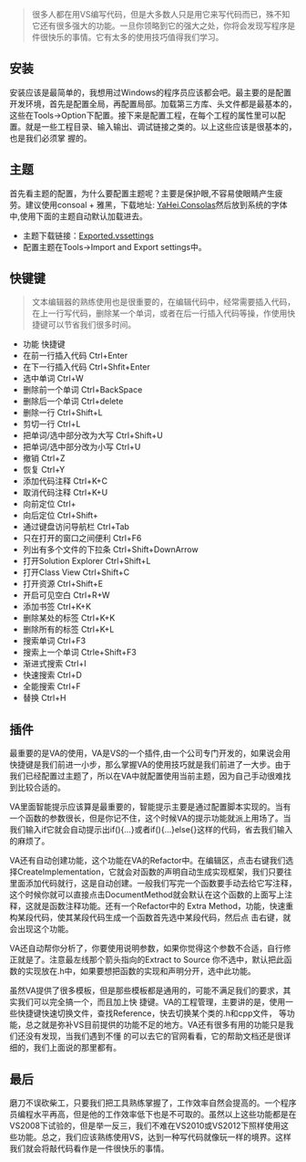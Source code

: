 >很多人都在用VS编写代码，但是大多数人只是用它来写代码而已，殊不知它还有很多强大的功能。一旦你领略到它的强大之处，你将会发现写程序是件很快乐的事情。它有太多的使用技巧值得我们学习。

## 安装

安装应该是最简单的，我想用过Windows的程序员应该都会吧。最主要的是配置开发环境，首先是配置全局，再配置局部。加载第三方库、头文件都是最基本的，这些在Tools->Option下配置。接下来是配置工程，在每个工程的属性里可以配置。就是一些工程目录、输入输出、调试链接之类的。以上这些应该是很基本的，也是我们必须掌
握的。

## 主题

首先看主题的配置，为什么要配置主题呢？主要是保护眼,不容易使眼睛产生疲劳。建议使用consoal + 雅黑，下载地址: <a href="https://www.dropbox.com/s/zw21x0i5p62rrrq/Exported-2013-03-15.vssettings">YaHei.Consolas</a>然后放到系统的字体中,使用下面的主题自动默认加载进去。
   
- 主题下载链接：<a href="https://www.dropbox.com/s/zw21x0i5p62rrrq/Exported-2013-03-15.vssettings">Exported.vssettings</a>
- 配置主题在Tools->Import and Export settings中。

## 快键键

> 文本编辑器的熟练使用也是很重要的，在编辑代码中，经常需要插入代码，在上一行写代码，删除某一个单词，或者在后一行插入代码等操，作使用快捷键可以节省我们很多时间。

- 功能                                快捷键
- 在前一行插入代码    	            Ctrl+Enter
- 在下一行插入代码	                Ctrl+Shfit+Enter
- 选中单词	                        Ctrl+W
- 删除前一个单词	                    Ctrl+BackSpace
- 删除后一个单词	                    Ctrl+delete
- 删除一行	                        Ctrl+Shift+L
- 剪切一行	                        Ctrl+L
- 把单词/选中部分改为大写             Ctrl+Shift+U
- 把单词/选中部分改为小写             Ctrl+U
- 撤销	                            Ctrl+Z
- 恢复	                            Ctrl+Y
- 添加代码注释	                    Ctrl+K+C
- 取消代码注释	                    Ctrl+K+U
- 向前定位	                        Ctrl+
- 向后定位	                        Ctrl+Shift+
- 通过键盘访问导航栏	                Ctrl+Tab
- 只在打开的窗口之间便利	            Ctrl+F6
- 列出有多个文件的下拉条	            Ctrl+Shift+DownArrow
- 打开Solution Explorer	            Ctrl+Shift+L
- 打开Class View	                    Ctrl+Shift+C
- 打开资源	                        Ctrl+Shift+E
- 开启可见空白	                    Ctrl+R+W
- 添加书签	                        Ctrl+K+K
- 删除某处的标签	                    Ctrl+K+K
- 删除所有的标签	                    Ctrl+K+L
- 搜索单词	                        Ctrl+F3
- 搜索上一个单词	                    Ctrle+Shift+F3
- 渐进式搜索	                        Ctrl+I
- 快速搜索	                        Ctrl+D
- 全能搜索	                        Ctrl+F
- 替换	                            Ctrl+H   

## 插件

最重要的是VA的使用，VA是VS的一个插件,由一个公司专门开发的，如果说会用快捷键是我们前进一小步，那么掌握VA的使用技巧就是我们前进了一大步。由于我们已经配置过主题了，所以在VA中就配置使用当前主题，因为自己手动很难找到比较合适的。

VA里面智能提示应该算是最重要的，智能提示主要是通过配置脚本实现的。当有一个函数的参数很长，但是你记不住，这个时候VA的提示功能就派上用场了。当我们输入if它就会自动提示出if(){…}或者if(){…}else{}这样的代码，省去我们输入的麻烦了。

VA还有自动创建功能，这个功能在VA的Refactor中。在编辑区，点击右键我们选择CreateImplementation，它就会对函数的声明自动生成实现框架，我们只要往里面添加代码就行，这是自动创建。一般我们写完一个函数要手动去给它写注释，这个时候你就可以直接点击DocumentMethod就会默认在这个函数的上面写上注
释，这就是函数注释功能。还有一个Refactor中的 Extra Method，功能，快速重构某段代码，使其某段代码生成一个函数首先选中某段代码，然后点
击右键，就会出现这个功能。

VA还自动帮你分析了，你要使用说明参数，如果你觉得这个参数不合适，自行修正就是了。注意最左线那个箭头指向的Extract to Source 你不选中，默认把此函数的实现放在.h中，如果要想把函数的实现和声明分开，选中此功能。

虽然VA提供了很多模板，但是那些模板都是通用的，可能不满足我们的要求，其实我们可以完全搞一个，而且加上快
捷键。VA的工程管理，主要讲的是，使用一些快捷键快速切换文件，查找Reference，快去切换某个类的.h和cpp文件，
等功能，总之就是弥补VS目前提供的功能不足的地方。VA还有很多有用的功能只是我们还没有发现，当我们遇到不懂
的可以去它的官网看看，它的帮助文档还是很详细的，我们上面说的那里都有。

## 最后

磨刀不误砍柴工，只要我们把工具熟练掌握了，工作效率自然会提高的。一个程序员编程水平再高，但是他的工作效率低下也是不可取的。虽然以上这些功能都是在VS2008下试验的，但是举一反三，我们不难在VS2010或VS2012下照样使用这些功能。总之，我们应该熟练使用VS，达到一种写代码就像玩一样的境界。这样我们就会将敲代码看作是一件很快乐的事情。


